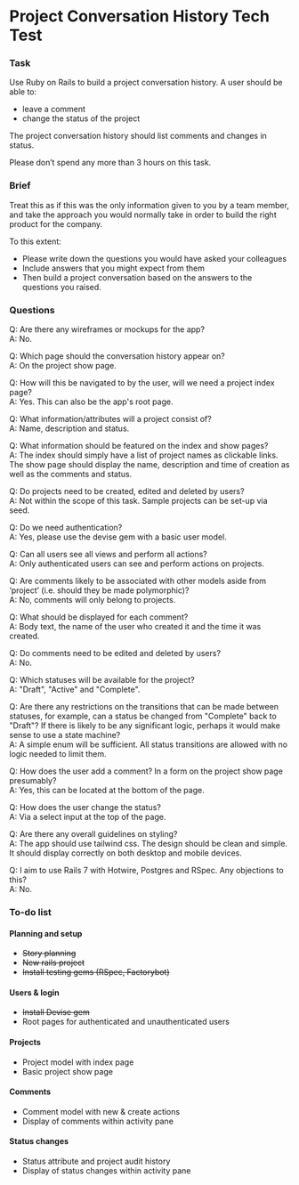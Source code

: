 # Project Conversation History Tech Test

### Task

Use Ruby on Rails to build a project conversation history. A user should be able to:

- leave a comment
- change the status of the project

The project conversation history should list comments and changes in status.

Please don’t spend any more than 3 hours on this task.

### Brief

Treat this as if this was the only information given to you by a team member, and take the approach you would normally take in order to build the right product for the company.

To this extent:

- Please write down the questions you would have asked your colleagues
- Include answers that you might expect from them
- Then build a project conversation based on the answers to the questions you raised.

### Questions

Q: Are there any wireframes or mockups for the app?\
A: No.

Q: Which page should the conversation history appear on?\
A: On the project show page.

Q: How will this be navigated to by the user, will we need a project index page?\
A: Yes. This can also be the app's root page.

Q: What information/attributes will a project consist of?\
A: Name, description and status.

Q: What information should be featured on the index and show pages?\
A: The index should simply have a list of project names as clickable links. The show page should display the name, description and time of creation as well as the comments and status.

Q: Do projects need to be created, edited and deleted by users?\
A: Not within the scope of this task. Sample projects can be set-up via seed.

Q: Do we need authentication?\
A: Yes, please use the devise gem with a basic user model.

Q: Can all users see all views and perform all actions?\
A: Only authenticated users can see and perform actions on projects.

Q: Are comments likely to be associated with other models aside from ‘project’ (i.e. should they be made polymorphic)?\
A: No, comments will only belong to projects.

Q: What should be displayed for each comment?\
A: Body text, the name of the user who created it and the time it was created.

Q: Do comments need to be edited and deleted by users?\
A: No.

Q: Which statuses will be available for the project?\
A: "Draft", "Active" and "Complete".

Q: Are there any restrictions on the transitions that can be made between statuses, for example, can a status be changed from "Complete" back to "Draft"? If there is likely to be any significant logic, perhaps it would make sense to use a state machine?\
A: A simple enum will be sufficient. All status transitions are allowed with no logic needed to limit them.

Q: How does the user add a comment? In a form on the project show page presumably?\
A: Yes, this can be located at the bottom of the page.

Q: How does the user change the status?\
A: Via a select input at the top of the page.

Q: Are there any overall guidelines on styling?\
A: The app should use tailwind css. The design should be clean and simple. It should display correctly on both desktop and mobile devices.

Q: I aim to use Rails 7 with Hotwire, Postgres and RSpec. Any objections to this?\
A: No.

### To-do list

#### Planning and setup

- ~~Story planning~~
- ~~New rails project~~
- ~~Install testing gems (RSpec, Factorybot)~~

#### Users & login

- ~~Install Devise gem~~
- Root pages for authenticated and unauthenticated users

#### Projects

- Project model with index page
- Basic project show page

#### Comments

- Comment model with new & create actions
- Display of comments within activity pane

#### Status changes

- Status attribute and project audit history
- Display of status changes within activity pane

